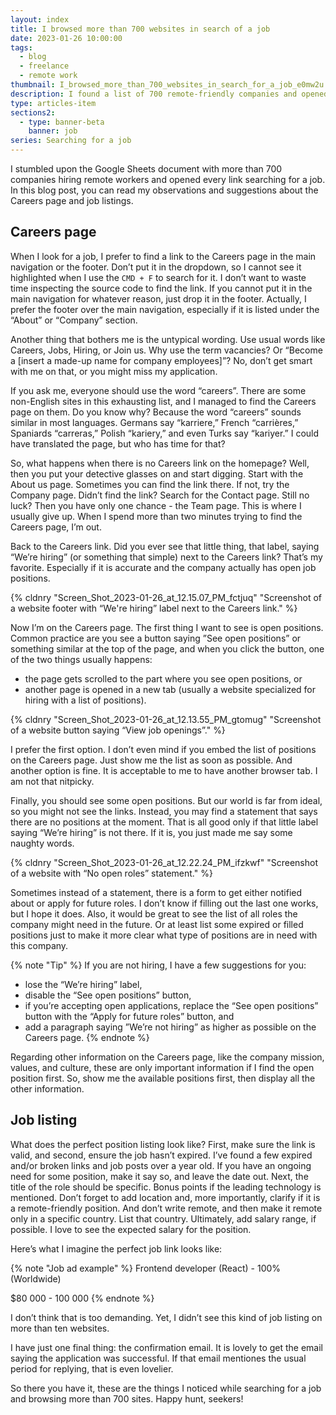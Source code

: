 ```yaml
---
layout: index
title: I browsed more than 700 websites in search of a job
date: 2023-01-26 10:00:00
tags:
  - blog
  - freelance
  - remote work
thumbnail: I_browsed_more_than_700_websites_in_search_for_a_job_e0mw2u
description: I found a list of 700 remote-friendly companies and opened every link searching for a job. Read the suggestions about the Careers page and job listings.
type: articles-item
sections2:
  - type: banner-beta
    banner: job
series: Searching for a job
---
```


I stumbled upon the Google Sheets document with more than 700 companies hiring remote workers and opened every link searching for a job. In this blog post, you can read my observations and suggestions about the Careers page and job listings.

## Careers page

When I look for a job, I prefer to find a link to the Careers page in the main navigation or the footer. Don’t put it in the dropdown, so I cannot see it highlighted when I use the `CMD + F` to search for it. I don’t want to waste time inspecting the source code to find the link. If you cannot put it in the main navigation for whatever reason, just drop it in the footer. Actually, I prefer the footer over the main navigation, especially if it is listed under the “About” or “Company” section.

Another thing that bothers me is the untypical wording. Use usual words like Careers, Jobs, Hiring, or Join us. Why use the term vacancies? Or “Become a [insert a made-up name for company employees]”? No, don’t get smart with me on that, or you might miss my application.

If you ask me, everyone should use the word “careers”. There are some non-English sites in this exhausting list, and I managed to find the Careers page on them. Do you know why? Because the word “careers” sounds similar in most languages. Germans say “karriere,” French “carrières,” Spaniards “carreras,” Polish “kariery,” and even Turks say “kariyer.” I could have translated the page, but who has time for that?

So, what happens when there is no Careers link on the homepage? Well, then you put your detective glasses on and start digging. Start with the About us page. Sometimes you can find the link there. If not, try the Company page. Didn’t find the link? Search for the Contact page. Still no luck? Then you have only one chance - the Team page. This is where I usually give up. When I spend more than two minutes trying to find the Careers page, I’m out.

Back to the Careers link. Did you ever see that little thing, that label, saying “We’re hiring” (or something that simple) next to the Careers link? That’s my favorite. Especially if it is accurate and the company actually has open job positions.

{% cldnry "Screen_Shot_2023-01-26_at_12.15.07_PM_fctjuq" "Screenshot of a website footer with “We're hiring” label next to the Careers link." %}

Now I’m on the Careers page. The first thing I want to see is open positions. Common practice are you see a button saying ”See open positions” or something similar at the top of the page, and when you click the button, one of the two things usually happens:

- the page gets scrolled to the part where you see open positions, or
- another page is opened in a new tab (usually a website specialized for hiring with a list of positions).

{% cldnry "Screen_Shot_2023-01-26_at_12.13.55_PM_gtomug" "Screenshot of a website button saying “View job openings”." %}

I prefer the first option. I don’t even mind if you embed the list of positions on the Careers page. Just show me the list as soon as possible. And another option is fine. It is acceptable to me to have another browser tab. I am not that nitpicky.

Finally, you should see some open positions. But our world is far from ideal, so you might not see the links. Instead, you may find a statement that says there are no positions at the moment. That is all good only if that little label saying “We’re hiring” is not there. If it is, you just made me say some naughty words.

{% cldnry "Screen_Shot_2023-01-26_at_12.22.24_PM_ifzkwf" "Screenshot of a website with “No open roles” statement." %}

Sometimes instead of a statement, there is a form to get either notified about or apply for future roles. I don’t know if filling out the last one works, but I hope it does. Also, it would be great to see the list of all roles the company might need in the future. Or at least list some expired or filled positions just to make it more clear what type of positions are in need with this company.

{% note "Tip" %}
If you are not hiring, I have a few suggestions for you:

- lose the “We’re hiring” label,
- disable the “See open positions” button,
- if you’re accepting open applications, replace the “See open positions” button with the “Apply for future roles” button, and
- add a paragraph saying ”We’re not hiring” as higher as possible on the Careers page.
{% endnote %}

Regarding other information on the Careers page, like the company mission, values, and culture, these are only important information if I find the open position first. So, show me the available positions first, then display all the other information.

## Job listing

What does the perfect position listing look like? First, make sure the link is valid, and second, ensure the job hasn’t expired. I’ve found a few expired and/or broken links and job posts over a year old. If you have an ongoing need for some position, make it say so, and leave the date out. Next, the title of the role should be specific. Bonus points if the leading technology is mentioned. Don’t forget to add location and, more importantly, clarify if it is a remote-friendly position. And don’t write remote, and then make it remote only in a specific country. List that country. Ultimately, add salary range, if possible. I love to see the expected salary for the position.

Here’s what I imagine the perfect job link looks like:

{% note "Job ad example" %}
Frontend developer (React) - 100% (Worldwide)

$80 000 - 100 000
{% endnote %}

I don’t think that is too demanding. Yet, I didn’t see this kind of job listing on more than ten websites.

I have just one final thing: the confirmation email. It is lovely to get the email saying the application was successful. If that email mentiones the usual period for replying, that is even lovelier.

So there you have it, these are the things I noticed while searching for a job and browsing more than 700 sites. Happy hunt, seekers!
